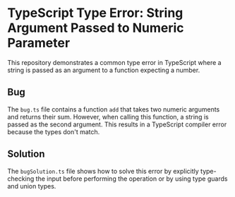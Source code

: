 # TypeScript Type Error: String Argument Passed to Numeric Parameter

This repository demonstrates a common type error in TypeScript where a string is passed as an argument to a function expecting a number.

## Bug

The `bug.ts` file contains a function `add` that takes two numeric arguments and returns their sum. However, when calling this function, a string is passed as the second argument. This results in a TypeScript compiler error because the types don't match.

## Solution

The `bugSolution.ts` file shows how to solve this error by explicitly type-checking the input before performing the operation or by using type guards and union types.